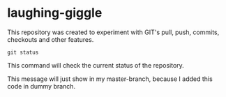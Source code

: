 # laughing-giggle
This repository was created to experiment with GIT's pull, push, commits, checkouts and other features.

```
git status
```
This command will check the current status of the repository.


This message will just show in my master-branch, because I added this code in dummy branch.